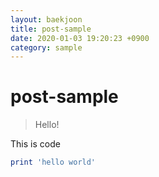 ```yaml
---
layout: baekjoon
title: post-sample
date: 2020-01-03 19:20:23 +0900
category: sample
---
```

# post-sample
> Hello!

This is code
```ruby
print 'hello world'
```